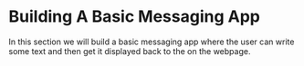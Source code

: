 # Building A Basic Messaging App #

In this section we will build a basic messaging app where the user can write some text and then get it displayed back to the on the webpage.


